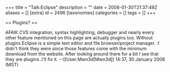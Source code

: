 +++
title = "Talk:Eclipse"
description = ""
date = 2008-01-30T21:37:49Z
aliases = []
[extra]
id = 2496
[taxonomies]
categories = []
tags = []
+++

== Plugins? ==

AFAIK CVS integration, syntax highlighting, debugger and nearly every other feature mentioned on this page are actually plugins too. Without plugins Eclipse is a simple text editor and file browser/project manager.
:I didn't think they were since those features come with the minimum download from the website. After looking around there for a bit I see that they are plugins..I'll fix it. --[[User:Mwn3d|Mwn3d]] 14:37, 30 January 2008 (MST)
